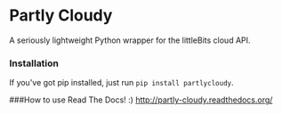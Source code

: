 Partly Cloudy
=======

A seriously lightweight Python wrapper for the littleBits cloud API.


### Installation
If you've got pip installed, just run `pip install partlycloudy`.

###How to use
Read The Docs! :) http://partly-cloudy.readthedocs.org/
